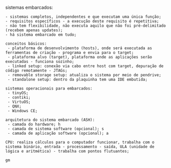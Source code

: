 sistemas embarcados:

    - sistemas completos, independentes e que executam uma única função;
    - requisitos específicos - a execução deste requisito é repetitiva;
    - não tem flexibilidade, não executa aquilo que não foi pré-delimitado (recebem apenas updates);
    - há sistema embarcado em tudo;
    
    conceitos básicos:
     - plataforma de desenvolvimento (hosts), onde será executada as ferramentas de criação - programa e envia para o target;
     - plataforma alvo (target), plataforma onde as aplicações serão executadas - funciona sozinho;
     - linked setup: conexão via cabo entre host com target, depuração de código remotamente - JTAGs;
     - removable storage setup: atualiza o sistema por meio de pendrive;
     - standalone setup: dentro da plaquinha tem uma IDE embutida;

    sistemas operacionais para embarcados:
     - tinyOS;
     - contiki;
     - VirtuOS;
     - QNX;
     - Windows CE;

    arquitetura do sistema embarcado (ASH):
     - camada do hardware; h
     - camada de sistema software (opcional); s
     - camada de aplicação software (opcional); a

    CPU: realiza cálculos para o computador funcionar, trabalha com o sistema binário, entrada - processamento - saída, ULA (unidade de lógica e aritmética) - trabalha com pontos flutuantes;

    gm